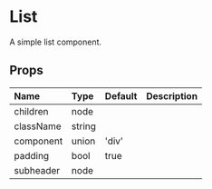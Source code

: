 List
====

A simple list component.

Props
-----


| Name | Type | Default | Description |
|:-----|:-----|:-----|:-----|
| children | node |  |   |
| className | string |  |   |
| component | union | 'div' |   |
| padding | bool | true |   |
| subheader | node |  |   |
